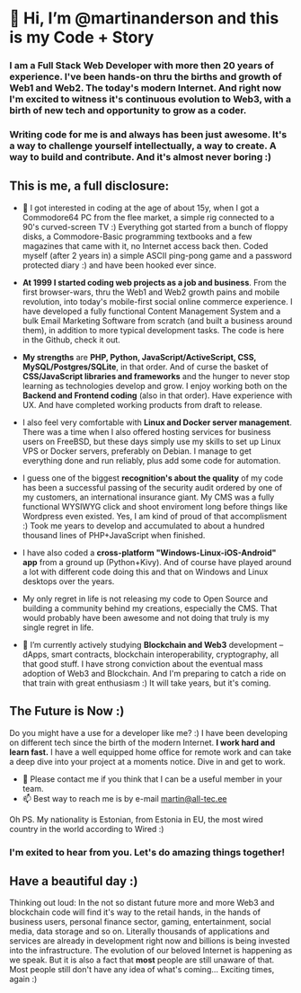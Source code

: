 # 👋 Hi, I’m @martinanderson and this is **my Code + Story**

### I am a **Full Stack Web Developer** with more then 20 years of experience. I've been hands-on thru the births and growth of Web1 and Web2. The today's modern Internet. And right now I'm excited to witness it's continuous evolution to **Web3**, with a birth of new tech and opportunity to grow as a coder. 

### Writing code for me is and always has been just awesome. It's a way to challenge yourself intellectually, a way to create. A way to build and contribute. And it's almost never boring :)

## This is me, a full disclosure:

- 👀 I got interested in coding at the age of about 15y, when I got a Commodore64 PC from the flee market, a simple rig connected to a 90's curved-screen TV :)  Everything got started from a bunch of floppy disks, a Commodore-Basic programming textbooks and a few magazines that came with it, no Internet access back then. Coded myself (after 2 years in) a simple ASCII ping-pong game and a password protected diary :) and have been hooked ever since. 

- **At 1999 I started coding web projects as a job and business**. From the first browser-wars, thru the Web1 and Web2 growth pains and mobile revolution, into today's mobile-first social online commerce experience. I have developed a fully functional Content Management System and a bulk Email Marketing Software from scratch (and built a business around them), in addition to more typical development tasks. The code is here in the Github, check it out. 

- **My strengths** are **PHP, Python, JavaScript/ActiveScript, CSS, MySQL/Postgres/SQLite**, in that order. And of curse the basket of **CSS/JavaScript libraries and frameworks** and the hunger to never stop learning as technologies develop and grow. I enjoy working both on the **Backend and Frontend coding** (also in that order). Have experience with UX. And have completed working products from draft to release. 

- I also feel very comfortable with **Linux and Docker server management**. There was a time when I also offered hosting services for business users on FreeBSD, but these days simply use my skills to set up Linux VPS or Docker servers, preferably on Debian. I manage to get everything done and run reliably, plus add some code for automation. 

- I guess one of the biggest **recognition's about the quality** of my code has been a successful passing of the security audit ordered by one of my customers, an international insurance giant. My CMS was a fully functional WYSIWYG click and shoot enviroment long before things like Wordpress even existed. Yes, I am kind of proud of that accomplisment :) Took me years to develop and accumulated to about a hundred thousand lines of PHP+JavaScript when finished.

- I have also coded a **cross-platform "Windows-Linux-iOS-Android" app** from a ground up (Python+Kivy). And of course have played around a lot with different code doing this and that on Windows and Linux desktops over the years.  

- My only regret in life is not releasing my code to Open Source and building a community behind my creations, especially the CMS. That would probably have been awesome and not doing that truly is my single regret in life.  

- 🌱 I’m currently actively studying **Blockchain and Web3** development – dApps, smart contracts, blockchain interoperability, cryptography, all that good stuff. I have strong conviction about the eventual mass adoption of Web3 and Blockchain. And I'm preparing to catch a ride on that train with great enthusiasm :) It will take years, but it's coming. 

## The Future is Now :)

Do you might have a use for a developer like me? :) I have been developing on different tech since the birth of the modern Internet. **I work hard and learn fast.** I have a well equipped home office for remote work and can take a deep dive into your project at a moments notice. Dive in and get to work.

- 💞️ Please contact me if you think that I can be a useful member in your team. 
- 📫 Best way to reach me is by e-mail martin@all-tec.ee 
     
Oh PS. My nationality is Estonian, from Estonia in EU, the most wired country in the world according to Wired :)

### I'm exited to hear from you. Let's do amazing things together!
## Have a beautiful day :)



Thinking out loud:
In the not so distant future more and more Web3 and blockchain code will find it's way to the retail hands, in the hands of business users, personal finance sector, gaming, entertainment, social media, data storage and so on. Literally thousands of applications and services are already in development right now and billions is being invested into the infrastructure. The evolution of our beloved Internet is happening as we speak. But it is also a fact that **most** people are still unaware of that. Most people still don't have any idea of what's coming... Exciting times, again :)
